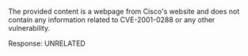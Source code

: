 The provided content is a webpage from Cisco's website and does not contain any information related to CVE-2001-0288 or any other vulnerability.

Response: UNRELATED